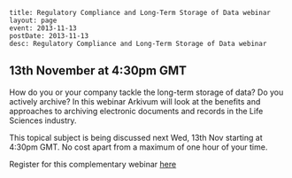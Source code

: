 ```
title: Regulatory Compliance and Long-Term Storage of Data webinar
layout: page
event: 2013-11-13
postDate: 2013-11-13
desc: Regulatory Compliance and Long-Term Storage of Data webinar
```

## 13th November at 4:30pm GMT

How do you or your company tackle the long-term storage of data? Do you actively archive? In this webinar Arkivum will look at the benefits and approaches to archiving electronic documents and records in the Life Sciences industry.

This topical subject is being discussed next Wed, 13th Nov starting at 4:30pm GMT. No cost apart from a maximum of one hour of your time.

Register for this complementary webinar [here](https://attendee.gotowebinar.com/register/1790542944509207042)
